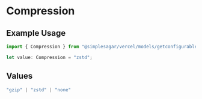 # Compression

## Example Usage

```typescript
import { Compression } from "@simplesagar/vercel/models/getconfigurablelogdrainop.js";

let value: Compression = "zstd";
```

## Values

```typescript
"gzip" | "zstd" | "none"
```
